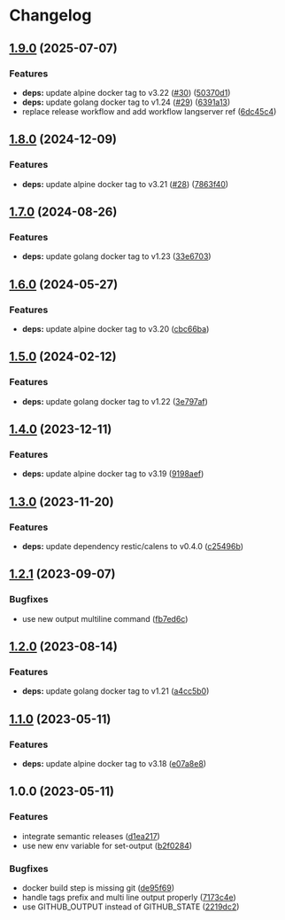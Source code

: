 # Changelog

## [1.9.0](https://github.com/actionhippie/calens/compare/v1.8.0...v1.9.0) (2025-07-07)


### Features

* **deps:** update alpine docker tag to v3.22 ([#30](https://github.com/actionhippie/calens/issues/30)) ([50370d1](https://github.com/actionhippie/calens/commit/50370d1cbca410094788eaaf8b6a7a7ff8209768))
* **deps:** update golang docker tag to v1.24 ([#29](https://github.com/actionhippie/calens/issues/29)) ([6391a13](https://github.com/actionhippie/calens/commit/6391a1310239568d2fa7509aabc75949d531be01))
* replace release workflow and add workflow langserver ref ([6dc45c4](https://github.com/actionhippie/calens/commit/6dc45c46c5efdd76cea6219574b64c3cef899491))

## [1.8.0](https://github.com/actionhippie/calens/compare/v1.7.0...v1.8.0) (2024-12-09)


### Features

* **deps:** update alpine docker tag to v3.21 ([#28](https://github.com/actionhippie/calens/issues/28)) ([7863f40](https://github.com/actionhippie/calens/commit/7863f400f9fafa04d84320be11cccc61fd0ae687))

## [1.7.0](https://github.com/actionhippie/calens/compare/v1.6.0...v1.7.0) (2024-08-26)


### Features

* **deps:** update golang docker tag to v1.23 ([33e6703](https://github.com/actionhippie/calens/commit/33e6703669069579b53b30b7aae477e1a4bde2c1))

## [1.6.0](https://github.com/actionhippie/calens/compare/v1.5.0...v1.6.0) (2024-05-27)


### Features

* **deps:** update alpine docker tag to v3.20 ([cbc66ba](https://github.com/actionhippie/calens/commit/cbc66ba4afd9395f0714a963fb2fcb3269e0f73b))

## [1.5.0](https://github.com/actionhippie/calens/compare/v1.4.0...v1.5.0) (2024-02-12)


### Features

* **deps:** update golang docker tag to v1.22 ([3e797af](https://github.com/actionhippie/calens/commit/3e797af11735693034c45bfa00606f97d28e326c))

## [1.4.0](https://github.com/actionhippie/calens/compare/v1.3.0...v1.4.0) (2023-12-11)


### Features

* **deps:** update alpine docker tag to v3.19 ([9198aef](https://github.com/actionhippie/calens/commit/9198aef7bcb7819d228c1ee73f790349677b9712))

## [1.3.0](https://github.com/actionhippie/calens/compare/v1.2.1...v1.3.0) (2023-11-20)


### Features

* **deps:** update dependency restic/calens to v0.4.0 ([c25496b](https://github.com/actionhippie/calens/commit/c25496b627cf46c1984c0dd3f6986e295e8defd2))

## [1.2.1](https://github.com/actionhippie/calens/compare/v1.2.0...v1.2.1) (2023-09-07)


### Bugfixes

* use new output multiline command ([fb7ed6c](https://github.com/actionhippie/calens/commit/fb7ed6cafab22901e05ba19b9ed11657241a339a))

## [1.2.0](https://github.com/actionhippie/calens/compare/v1.1.0...v1.2.0) (2023-08-14)


### Features

* **deps:** update golang docker tag to v1.21 ([a4cc5b0](https://github.com/actionhippie/calens/commit/a4cc5b0803a895dc5c41026214f143d66d3e49a1))

## [1.1.0](https://github.com/actionhippie/calens/compare/v1.0.0...v1.1.0) (2023-05-11)


### Features

* **deps:** update alpine docker tag to v3.18 ([e07a8e8](https://github.com/actionhippie/calens/commit/e07a8e87eaa91179a091241e94c9179b533dfc21))

## 1.0.0 (2023-05-11)


### Features

* integrate semantic releases ([d1ea217](https://github.com/actionhippie/calens/commit/d1ea217f80b616948ff2c3fd12dcba206cf8b638))
* use new env variable for set-output ([b2f0284](https://github.com/actionhippie/calens/commit/b2f0284753db9695345e7d9ac1dba0bf9a63b00c))


### Bugfixes

* docker build step is missing git ([de95f69](https://github.com/actionhippie/calens/commit/de95f69b84994169d225dc38841f8a0f1841956f))
* handle tags prefix and multi line output properly ([7173c4e](https://github.com/actionhippie/calens/commit/7173c4e1301d8306ff01a7e9aeabbf27d5e3bdac))
* use GITHUB_OUTPUT instead of GITHUB_STATE ([2219dc2](https://github.com/actionhippie/calens/commit/2219dc22d1204ae4b7cae92f96374dd9f555f377))
